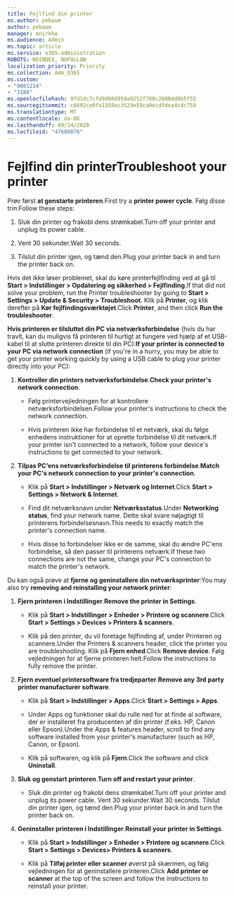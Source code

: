 ```yaml
---
title: Fejlfind din printer
ms.author: pebaum
author: pebaum
manager: mnirkhe
ms.audience: Admin
ms.topic: article
ms.service: o365-administration
ROBOTS: NOINDEX, NOFOLLOW
localization_priority: Priority
ms.collection: Adm_O365
ms.custom:
- "9001214"
- "3186"
ms.openlocfilehash: 9fd1dc7cfd9d866950a9252f760c2808dd8b5f55
ms.sourcegitcommit: c6692ce0fa1358ec3529e59ca0ecdfdea4cdc759
ms.translationtype: MT
ms.contentlocale: da-DK
ms.lasthandoff: 09/14/2020
ms.locfileid: "47689876"
---
```

# <a name="troubleshoot-your-printer"></a><span data-ttu-id="3c3f7-102">Fejlfind din printer</span><span class="sxs-lookup"><span data-stu-id="3c3f7-102">Troubleshoot your printer</span></span>

<span data-ttu-id="3c3f7-103">Prøv først **at genstarte printeren**.</span><span class="sxs-lookup"><span data-stu-id="3c3f7-103">First try a **printer power cycle**.</span></span> <span data-ttu-id="3c3f7-104">Følg disse trin:</span><span class="sxs-lookup"><span data-stu-id="3c3f7-104">Follow these steps:</span></span>

1. <span data-ttu-id="3c3f7-105">Sluk din printer og frakobl dens strømkabel.</span><span class="sxs-lookup"><span data-stu-id="3c3f7-105">Turn off your printer and unplug its power cable.</span></span>

2. <span data-ttu-id="3c3f7-106">Vent 30 sekunder.</span><span class="sxs-lookup"><span data-stu-id="3c3f7-106">Wait 30 seconds.</span></span>

3. <span data-ttu-id="3c3f7-107">Tilslut din printer igen, og tænd den.</span><span class="sxs-lookup"><span data-stu-id="3c3f7-107">Plug your printer back in and turn the printer back on.</span></span>

<span data-ttu-id="3c3f7-108">Hvis det ikke løser problemet, skal du køre printerfejlfinding ved at gå til **Start > Indstillinger > Opdatering og sikkerhed > Fejlfinding**.</span><span class="sxs-lookup"><span data-stu-id="3c3f7-108">If that did not solve your problem, run the Printer troubleshooter by going to **Start > Settings > Update & Security > Troubleshoot**.</span></span> <span data-ttu-id="3c3f7-109">Klik på **Printer**, og klik derefter på **Kør fejlfindingsværktøjet**.</span><span class="sxs-lookup"><span data-stu-id="3c3f7-109">Click **Printer**, and then click **Run the troubleshooter**.</span></span>

<span data-ttu-id="3c3f7-110">**Hvis printeren er tilsluttet din PC via netværksforbindelse** (hvis du har travlt, kan du muligvis få printeren til hurtigt at fungere ved hjælp af et USB-kabel til at slutte printeren direkte til din PC):</span><span class="sxs-lookup"><span data-stu-id="3c3f7-110">**If your printer is connected to your PC via network connection** (if you're in a hurry, you may be able to get your printer working quickly by using a USB cable to plug your printer directly into your PC):</span></span>

1. <span data-ttu-id="3c3f7-111">**Kontroller din printers netværksforbindelse**.</span><span class="sxs-lookup"><span data-stu-id="3c3f7-111">**Check your printer's network connection**.</span></span>
    
    - <span data-ttu-id="3c3f7-112">Følg printervejledningen for at kontrollere netværksforbindelsen.</span><span class="sxs-lookup"><span data-stu-id="3c3f7-112">Follow your printer's instructions to check the network connection.</span></span>

    - <span data-ttu-id="3c3f7-113">Hvis printeren ikke har forbindelse til et netværk, skal du følge enhedens instruktioner for at oprette forbindelse til dit netværk.</span><span class="sxs-lookup"><span data-stu-id="3c3f7-113">If your printer isn't connected to a network, follow your device's instructions to get connected to your network.</span></span>

2. <span data-ttu-id="3c3f7-114">**Tilpas PC’ens netværksforbindelse til printerens forbindelse**.</span><span class="sxs-lookup"><span data-stu-id="3c3f7-114">**Match your PC's network connection to your printer's connection**.</span></span>

    - <span data-ttu-id="3c3f7-115">Klik på **Start > Indstillinger > Netværk og Internet**.</span><span class="sxs-lookup"><span data-stu-id="3c3f7-115">Click **Start > Settings > Network & Internet**.</span></span>

    - <span data-ttu-id="3c3f7-116">Find dit netværksnavn under **Netværksstatus**.</span><span class="sxs-lookup"><span data-stu-id="3c3f7-116">Under **Networking status**, find your network name.</span></span> <span data-ttu-id="3c3f7-117">Dette skal svare nøjagtigt til printerens forbindelsesnavn.</span><span class="sxs-lookup"><span data-stu-id="3c3f7-117">This needs to exactly match the printer's connection name.</span></span>

    - <span data-ttu-id="3c3f7-118">Hvis disse to forbindelser ikke er de samme, skal du ændre PC'ens forbindelse, så den passer til printerens netværk.</span><span class="sxs-lookup"><span data-stu-id="3c3f7-118">If these two connections are not the same, change your PC's connection to match the printer's network.</span></span>

<span data-ttu-id="3c3f7-119">Du kan også prøve at **fjerne og geninstallere din netværksprinter**:</span><span class="sxs-lookup"><span data-stu-id="3c3f7-119">You may also try **removing and reinstalling your network printer**:</span></span>

1. <span data-ttu-id="3c3f7-120">**Fjern printeren i Indstillinger**.</span><span class="sxs-lookup"><span data-stu-id="3c3f7-120">**Remove the printer in Settings**.</span></span>

    - <span data-ttu-id="3c3f7-121">Klik på **Start > Indstillinger > Enheder > Printere og scannere**.</span><span class="sxs-lookup"><span data-stu-id="3c3f7-121">Click **Start > Settings > Devices > Printers & scanners**.</span></span>

    - <span data-ttu-id="3c3f7-122">Klik på den printer, du vil foretage fejlfinding af, under Printeren og scannere.</span><span class="sxs-lookup"><span data-stu-id="3c3f7-122">Under the Printers & scanners header, click the printer you are troubleshooting.</span></span> <span data-ttu-id="3c3f7-123">Klik på **Fjern enhed**.</span><span class="sxs-lookup"><span data-stu-id="3c3f7-123">Click **Remove device**.</span></span> <span data-ttu-id="3c3f7-124">Følg vejledningen for at fjerne printeren helt.</span><span class="sxs-lookup"><span data-stu-id="3c3f7-124">Follow the instructions to fully remove the printer.</span></span>

2. <span data-ttu-id="3c3f7-125">**Fjern eventuel printersoftware fra tredjeparter**.</span><span class="sxs-lookup"><span data-stu-id="3c3f7-125">**Remove any 3rd party printer manufacturer software**.</span></span>

    - <span data-ttu-id="3c3f7-126">Klik på **Start > Indstillinger > Apps**.</span><span class="sxs-lookup"><span data-stu-id="3c3f7-126">Click **Start > Settings > Apps**.</span></span>

    - <span data-ttu-id="3c3f7-127">Under Apps og funktioner skal du rulle ned for at finde al software, der er installeret fra producenten af din printer (f.eks. HP, Canon eller Epson).</span><span class="sxs-lookup"><span data-stu-id="3c3f7-127">Under the Apps & features header, scroll to find any software installed from your printer's manufacturer (such as HP, Canon, or Epson).</span></span>

    - <span data-ttu-id="3c3f7-128">Klik på softwaren, og klik på **Fjern**.</span><span class="sxs-lookup"><span data-stu-id="3c3f7-128">Click the software and click **Uninstall**.</span></span>

3. <span data-ttu-id="3c3f7-129">**Sluk og genstart printeren**.</span><span class="sxs-lookup"><span data-stu-id="3c3f7-129">**Turn off and restart your printer**.</span></span>

    - <span data-ttu-id="3c3f7-130">Sluk din printer og frakobl dens strømkabel.</span><span class="sxs-lookup"><span data-stu-id="3c3f7-130">Turn off your printer and unplug its power cable.</span></span> <span data-ttu-id="3c3f7-131">Vent 30 sekunder.</span><span class="sxs-lookup"><span data-stu-id="3c3f7-131">Wait 30 seconds.</span></span> <span data-ttu-id="3c3f7-132">Tilslut din printer igen, og tænd den.</span><span class="sxs-lookup"><span data-stu-id="3c3f7-132">Plug your printer back in and turn the printer back on.</span></span>

4. <span data-ttu-id="3c3f7-133">**Geninstaller printeren i Indstillinger**.</span><span class="sxs-lookup"><span data-stu-id="3c3f7-133">**Reinstall your printer in Settings**.</span></span>

    - <span data-ttu-id="3c3f7-134">Klik på **Start > Indstillinger > Enheder > Printere og scannere**.</span><span class="sxs-lookup"><span data-stu-id="3c3f7-134">Click **Start > Settings > Devices> Printers & scanners**.</span></span>
 
    - <span data-ttu-id="3c3f7-135">Klik på **Tilføj printer eller scanner** øverst på skærmen, og følg vejledningen for at geninstallere printeren.</span><span class="sxs-lookup"><span data-stu-id="3c3f7-135">Click **Add printer or scanner** at the top of the screen and follow the instructions to reinstall your printer.</span></span>

